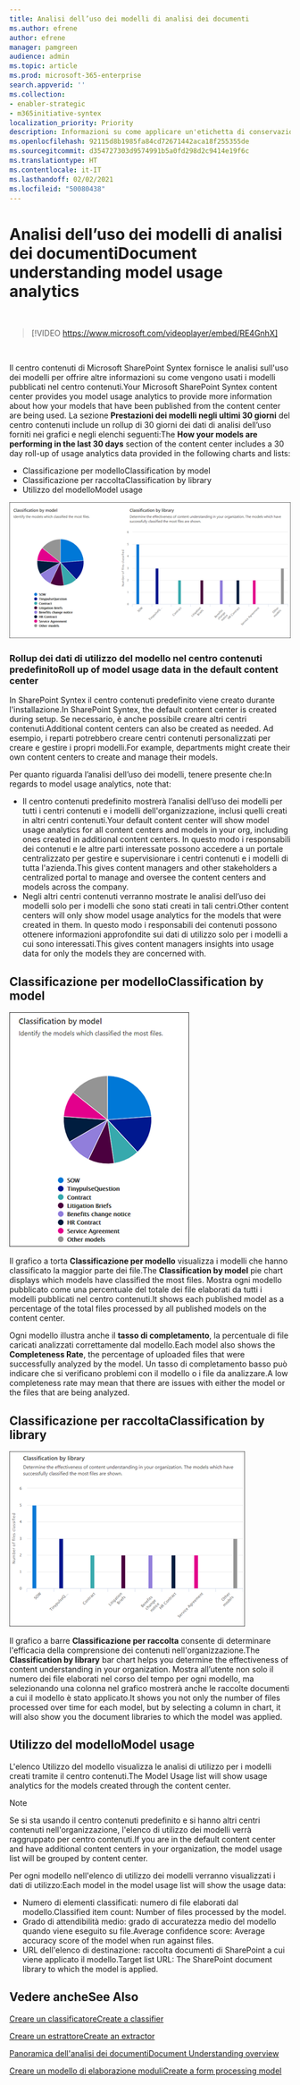 ```yaml
---
title: Analisi dell’uso dei modelli di analisi dei documenti
ms.author: efrene
author: efrene
manager: pamgreen
audience: admin
ms.topic: article
ms.prod: microsoft-365-enterprise
search.appverid: ''
ms.collection:
- enabler-strategic
- m365initiative-syntex
localization_priority: Priority
description: Informazioni su come applicare un'etichetta di conservazione a un modello di analisi dei documenti
ms.openlocfilehash: 92115d8b1985fa84cd72671442aca18f255355de
ms.sourcegitcommit: d354727303d9574991b5a0fd298d2c9414e19f6c
ms.translationtype: HT
ms.contentlocale: it-IT
ms.lasthandoff: 02/02/2021
ms.locfileid: "50080438"
---
```

# <a name="document-understanding-model-usage-analytics"></a><span data-ttu-id="3796f-103">Analisi dell’uso dei modelli di analisi dei documenti</span><span class="sxs-lookup"><span data-stu-id="3796f-103">Document understanding model usage analytics</span></span>

</br>

> [!VIDEO https://www.microsoft.com/videoplayer/embed/RE4GnhX]  

</br>


<span data-ttu-id="3796f-104">Il centro contenuti di Microsoft SharePoint Syntex fornisce le analisi sull'uso dei modelli per offrire altre informazioni su come vengono usati i modelli pubblicati nel centro contenuti.</span><span class="sxs-lookup"><span data-stu-id="3796f-104">Your Microsoft SharePoint Syntex content center provides you model usage analytics to provide more information about how your models that have been published from the content center are being used.</span></span> <span data-ttu-id="3796f-105">La sezione <b>Prestazioni dei modelli negli ultimi 30 giorni</b> del centro contenuti include un rollup di 30 giorni dei dati di analisi dell’uso forniti nei grafici e negli elenchi seguenti:</span><span class="sxs-lookup"><span data-stu-id="3796f-105">The <b>How your models are performing in the last 30 days</b> section of the content center includes a 30 day roll-up of usage analytics data provided in the following charts and lists:</span></span>

- <span data-ttu-id="3796f-106">Classificazione per modello</span><span class="sxs-lookup"><span data-stu-id="3796f-106">Classification by model</span></span>
- <span data-ttu-id="3796f-107">Classificazione per raccolta</span><span class="sxs-lookup"><span data-stu-id="3796f-107">Classification by library</span></span>
- <span data-ttu-id="3796f-108">Utilizzo del modello</span><span class="sxs-lookup"><span data-stu-id="3796f-108">Model usage</span></span> 

 ![Analisi dei modelli](../media/content-understanding/model-analytics.png) </br>

### <a name="roll-up-of-model-usage-data-in-the-default-content-center"></a><span data-ttu-id="3796f-110">Rollup dei dati di utilizzo del modello nel centro contenuti predefinito</span><span class="sxs-lookup"><span data-stu-id="3796f-110">Roll up of model usage data in the default content center</span></span>

<span data-ttu-id="3796f-111">In SharePoint Syntex il centro contenuti predefinito viene creato durante l'installazione.</span><span class="sxs-lookup"><span data-stu-id="3796f-111">In SharePoint Syntex, the default content center is created during setup.</span></span> <span data-ttu-id="3796f-112">Se necessario, è anche possibile creare altri centri contenuti.</span><span class="sxs-lookup"><span data-stu-id="3796f-112">Additional content centers can also be created as needed.</span></span> <span data-ttu-id="3796f-113">Ad esempio, i reparti potrebbero creare centri contenuti personalizzati per creare e gestire i propri modelli.</span><span class="sxs-lookup"><span data-stu-id="3796f-113">For example, departments might create their own content centers to create and manage their models.</span></span> 

<span data-ttu-id="3796f-114">Per quanto riguarda l’analisi dell’uso dei modelli, tenere presente che:</span><span class="sxs-lookup"><span data-stu-id="3796f-114">In regards to model usage analytics, note that:</span></span>

- <span data-ttu-id="3796f-115">Il centro contenuti predefinito mostrerà l’analisi dell’uso dei modelli per tutti i centri contenuti e i modelli dell'organizzazione, inclusi quelli creati in altri centri contenuti.</span><span class="sxs-lookup"><span data-stu-id="3796f-115">Your default content center will show model usage analytics for all content centers and models in your org, including ones created in additional content centers.</span></span> <span data-ttu-id="3796f-116">In questo modo i responsabili dei contenuti e le altre parti interessate possono accedere a un portale centralizzato per gestire e supervisionare i centri contenuti e i modelli di tutta l'azienda.</span><span class="sxs-lookup"><span data-stu-id="3796f-116">This gives content managers and other stakeholders a centralized portal to manage and oversee the content centers and models across the company.</span></span>  
- <span data-ttu-id="3796f-117">Negli altri centri contenuti verranno mostrate le analisi dell’uso dei modelli solo per i modelli che sono stati creati in tali centri.</span><span class="sxs-lookup"><span data-stu-id="3796f-117">Other content centers will only show model usage analytics for the models that were created in them.</span></span> <span data-ttu-id="3796f-118">In questo modo i responsabili dei contenuti possono ottenere informazioni approfondite sui dati di utilizzo solo per i modelli a cui sono interessati.</span><span class="sxs-lookup"><span data-stu-id="3796f-118">This gives content managers insights into usage data for only the models they are concerned with.</span></span>


## <a name="classification-by-model"></a><span data-ttu-id="3796f-119">Classificazione per modello</span><span class="sxs-lookup"><span data-stu-id="3796f-119">Classification by model</span></span>

   ![Percentuale totale dei modelli](../media/content-understanding/total-model-percentage.png) </br>

<span data-ttu-id="3796f-121">Il grafico a torta **Classificazione per modello** visualizza i modelli che hanno classificato la maggior parte dei file.</span><span class="sxs-lookup"><span data-stu-id="3796f-121">The **Classification by model** pie chart displays which models have classified the most files.</span></span> <span data-ttu-id="3796f-122">Mostra ogni modello pubblicato come una percentuale del totale dei file elaborati da tutti i modelli pubblicati nel centro contenuti.</span><span class="sxs-lookup"><span data-stu-id="3796f-122">It shows each published model as a percentage of the total files processed by all published models on the content center.</span></span>

<span data-ttu-id="3796f-123">Ogni modello illustra anche il **tasso di completamento**, la percentuale di file caricati analizzati correttamente dal modello.</span><span class="sxs-lookup"><span data-stu-id="3796f-123">Each model also shows the **Completeness Rate**, the percentage of uploaded files that were successfully analyzed by the model.</span></span> <span data-ttu-id="3796f-124">Un tasso di completamento basso può indicare che si verificano problemi con il modello o i file da analizzare.</span><span class="sxs-lookup"><span data-stu-id="3796f-124">A low completeness rate may mean that there are issues with either the model or the files that are being analyzed.</span></span>

## <a name="classification-by-library"></a><span data-ttu-id="3796f-125">Classificazione per raccolta</span><span class="sxs-lookup"><span data-stu-id="3796f-125">Classification by library</span></span>

   ![File elaborati](../media/content-understanding/files-processed-over-time.png) </br>

<span data-ttu-id="3796f-127">Il grafico a barre **Classificazione per raccolta** consente di determinare l'efficacia della comprensione dei contenuti nell'organizzazione.</span><span class="sxs-lookup"><span data-stu-id="3796f-127">The **Classification by library** bar chart helps you determine the effectiveness of content understanding in your organization.</span></span>  <span data-ttu-id="3796f-128">Mostra all’utente non solo il numero dei file elaborati nel corso del tempo per ogni modello, ma selezionando una colonna nel grafico mostrerà anche le raccolte documenti a cui il modello è stato applicato.</span><span class="sxs-lookup"><span data-stu-id="3796f-128">It shows you not only the number of files processed over time for each model, but by selecting a column in chart, it will also show you the document libraries to which the model was applied.</span></span>


## <a name="model-usage"></a><span data-ttu-id="3796f-129">Utilizzo del modello</span><span class="sxs-lookup"><span data-stu-id="3796f-129">Model usage</span></span>

<span data-ttu-id="3796f-130">L'elenco Utilizzo del modello visualizza le analisi di utilizzo per i modelli creati tramite il centro contenuti.</span><span class="sxs-lookup"><span data-stu-id="3796f-130">The Model Usage list will show usage analytics for the models created through the content center.</span></span>  

> [!NOTE]
> <span data-ttu-id="3796f-131">Se si sta usando il centro contenuti predefinito e si hanno altri centri contenuti nell'organizzazione, l'elenco di utilizzo dei modelli verrà raggruppato per centro contenuti.</span><span class="sxs-lookup"><span data-stu-id="3796f-131">If you are in the default content center and have additional content centers in your organization, the model usage list will be grouped by content center.</span></span>

<span data-ttu-id="3796f-132">Per ogni modello nell'elenco di utilizzo dei modelli verranno visualizzati i dati di utilizzo:</span><span class="sxs-lookup"><span data-stu-id="3796f-132">Each model in the model usage list will show the usage data:</span></span>

- <span data-ttu-id="3796f-133">Numero di elementi classificati: numero di file elaborati dal modello.</span><span class="sxs-lookup"><span data-stu-id="3796f-133">Classified item count: Number of files processed by the model.</span></span>
- <span data-ttu-id="3796f-134">Grado di attendibilità medio: grado di accuratezza medio del modello quando viene eseguito su file.</span><span class="sxs-lookup"><span data-stu-id="3796f-134">Average confidence score: Average accuracy score of the model when run against files.</span></span>
- <span data-ttu-id="3796f-135">URL dell'elenco di destinazione: raccolta documenti di SharePoint a cui viene applicato il modello.</span><span class="sxs-lookup"><span data-stu-id="3796f-135">Target list URL: The SharePoint document library to which the model is applied.</span></span>



## <a name="see-also"></a><span data-ttu-id="3796f-136">Vedere anche</span><span class="sxs-lookup"><span data-stu-id="3796f-136">See Also</span></span>
[<span data-ttu-id="3796f-137">Creare un classificatore</span><span class="sxs-lookup"><span data-stu-id="3796f-137">Create a classifier</span></span>](create-a-classifier.md)

[<span data-ttu-id="3796f-138">Creare un estrattore</span><span class="sxs-lookup"><span data-stu-id="3796f-138">Create an extractor</span></span>](create-an-extractor.md)

[<span data-ttu-id="3796f-139">Panoramica dell'analisi dei documenti</span><span class="sxs-lookup"><span data-stu-id="3796f-139">Document Understanding overview</span></span>](document-understanding-overview.md)

[<span data-ttu-id="3796f-140">Creare un modello di elaborazione moduli</span><span class="sxs-lookup"><span data-stu-id="3796f-140">Create a form processing model</span></span>](create-a-form-processing-model.md)  
